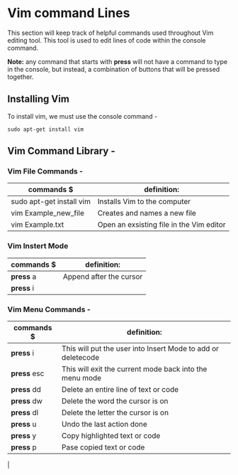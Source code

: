 # Vim command Lines

This section will keep track of helpful commands used throughout Vim editing tool. This tool is used to edit lines of code within the console command.

**Note:** any command that starts with **press** will not have a command to type in the console, but instead, a combination of buttons that will be pressed together.

## Installing Vim

To install vim, we must use the console command -

```
sudo apt-get install vim
```

## Vim Command Library -


### Vim File Commands -

|                commands  $                   |                           definition:                              |
|----------------------------------------------|--------------------------------------------------------------------|
|  sudo apt-get install vim                    |    Installs Vim to the computer                                    |
|  vim Example_new_file                        |    Creates and names a new file                                    |
|  vim Example.txt                             |    Open an exsisting file in the Vim editor                        |

### Vim Instert Mode
|                commands  $                   |                           definition:                              |
|----------------------------------------------|--------------------------------------------------------------------|
|  **press** a                                 |    Append after the cursor                                         |
|  **press** i                                 |

### Vim Menu Commands -

|                commands  $                   |                           definition:                              |
|----------------------------------------------|--------------------------------------------------------------------|
|  **press** i                                 |    This will put the user into Insert Mode to add or deletecode    |
|  **press** esc                               |    This will exit the current mode back into the menu mode         |
|  **press** dd                                |    Delete an entire line of text or code                           |
|  **press** dw                                |    Delete the word the cursor is on                                |
|  **press** dl                                |    Delete the letter the cursor is on                              |
|  **press** u                                 |    Undo the last action done                                       |
|  **press** y                                 |    Copy highlighted text or code                                   |
|  **press** p                                 |    Pase copied text or code                                        |
|




